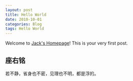 ```yaml
---
layout: post
title: Hello World
date: 2010-10-01
categories: Blog
tags: Hello World
---
```


Welcome to [Jack's Homepage](http://ipingguo.cc/)! This is your very first post. 

## 座右铭
若不静，省身也不密，见理也不明，都是浮的。